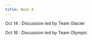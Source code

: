 ```yaml
---
title: Week 8
---
```


Oct 14
: Discussion led by Team Glacier

Oct 16
: Discussion led by Team Olympic